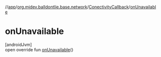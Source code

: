 //[app](../../../index.md)/[org.mjdev.balldontlie.base.network](../index.md)/[ConectivityCallback](index.md)/[onUnavailable](on-unavailable.md)

# onUnavailable

[androidJvm]\
open override fun [onUnavailable](on-unavailable.md)()
